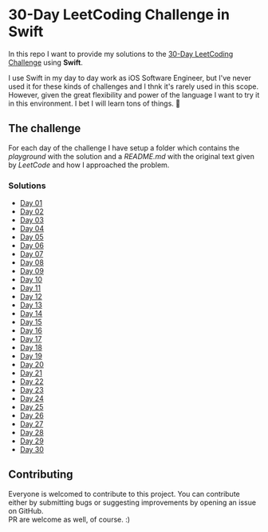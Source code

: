 # 30-Day LeetCoding Challenge in **Swift**

In this repo I want to provide my solutions to the [30-Day LeetCoding Challenge](https://leetcode.com/discuss/general-discussion/551411/30-Day-LeetCoding-Challenge) using **Swift**.

I use Swift in my day to day work as iOS Software Engineer, but I've never used it for these kinds of challenges and I thnk it's rarely used in this scope. However, given the great flexibility and power of the language I want to try it in this environment. 
I bet I will learn tons of things. 💪

## The challenge

For each day of the challenge I have setup a folder which contains the *playground* with the solution and a *README.md* with the original text given by *LeetCode* and how I approached the problem.

### Solutions
- [Day 01](https://github.com/MarcoCadei/30-day-leetcode-challenge-swift/tree/master/day01)
- [Day 02](https://github.com/MarcoCadei/30-day-leetcode-challenge-swift/tree/master/day02)
- [Day 03](https://github.com/MarcoCadei/30-day-leetcode-challenge-swift/tree/master/day03)
- [Day 04](https://github.com/MarcoCadei/30-day-leetcode-challenge-swift/tree/master/day04)
- [Day 05](https://github.com/MarcoCadei/30-day-leetcode-challenge-swift/tree/master/day05)
- [Day 06](https://github.com/MarcoCadei/30-day-leetcode-challenge-swift/tree/master/day06)
- [Day 07](https://github.com/MarcoCadei/30-day-leetcode-challenge-swift/tree/master/day07)
- [Day 08](https://github.com/MarcoCadei/30-day-leetcode-challenge-swift/tree/master/day08)
- [Day 09](https://github.com/MarcoCadei/30-day-leetcode-challenge-swift/tree/master/day09)
- [Day 10](https://github.com/MarcoCadei/30-day-leetcode-challenge-swift/tree/master/day10)
- [Day 11](https://github.com/MarcoCadei/30-day-leetcode-challenge-swift/tree/master/day11)
- [Day 12](https://github.com/MarcoCadei/30-day-leetcode-challenge-swift/tree/master/day12)
- [Day 13](https://github.com/MarcoCadei/30-day-leetcode-challenge-swift/tree/master/day13)
- [Day 14](https://github.com/MarcoCadei/30-day-leetcode-challenge-swift/tree/master/day14)
- [Day 15](https://github.com/MarcoCadei/30-day-leetcode-challenge-swift/tree/master/day15)
- [Day 16](https://github.com/MarcoCadei/30-day-leetcode-challenge-swift/tree/master/day16)
- [Day 17](https://github.com/MarcoCadei/30-day-leetcode-challenge-swift/tree/master/day17)
- [Day 18](https://github.com/MarcoCadei/30-day-leetcode-challenge-swift/tree/master/day18)
- [Day 19](https://github.com/MarcoCadei/30-day-leetcode-challenge-swift/tree/master/day19)
- [Day 20](https://github.com/MarcoCadei/30-day-leetcode-challenge-swift/tree/master/day20)
- [Day 21](https://github.com/MarcoCadei/30-day-leetcode-challenge-swift/tree/master/day21)
- [Day 22](https://github.com/MarcoCadei/30-day-leetcode-challenge-swift/tree/master/day22)
- [Day 23](https://github.com/MarcoCadei/30-day-leetcode-challenge-swift/tree/master/day23)
- [Day 24](https://github.com/MarcoCadei/30-day-leetcode-challenge-swift/tree/master/day24)
- [Day 25](https://github.com/MarcoCadei/30-day-leetcode-challenge-swift/tree/master/day25)
- [Day 26](https://github.com/MarcoCadei/30-day-leetcode-challenge-swift/tree/master/day26)
- [Day 27](https://github.com/MarcoCadei/30-day-leetcode-challenge-swift/tree/master/day27)
- [Day 28](https://github.com/MarcoCadei/30-day-leetcode-challenge-swift/tree/master/day28)
- [Day 29](https://github.com/MarcoCadei/30-day-leetcode-challenge-swift/tree/master/day29)
- [Day 30](https://github.com/MarcoCadei/30-day-leetcode-challenge-swift/tree/master/day30)

## Contributing

Everyone is welcomed to contribute to this project. 
You can contribute either by submitting bugs or suggesting improvements by opening an issue on GitHub.  
PR are welcome as well, of course. :)
